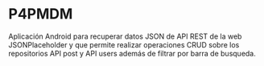 # P4PMDM
Aplicación Android para recuperar datos JSON de API REST de la web JSONPlaceholder y
que permite realizar operaciones CRUD sobre los repositorios API post y API users además de filtrar por barra de busqueda.
